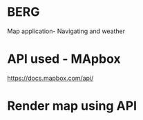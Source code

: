 # BERG
Map application- Navigating and weather 

# API used - MApbox 
https://docs.mapbox.com/api/
 
# Render map using API